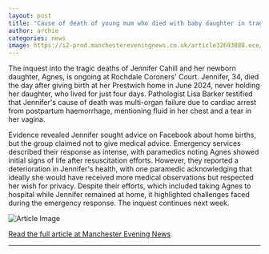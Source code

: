 ```yaml
---
layout: post
title: "Cause of death of young mum who died with baby daughter in tragic home birth heard for first time"
author: archie
categories: news
image: https://i2-prod.manchestereveningnews.co.uk/article32693808.ece/ALTERNATES/s1200/0_MEN_Jen-Cahill-02.jpg
---
```

The inquest into the tragic deaths of Jennifer Cahill and her newborn daughter, Agnes, is ongoing at Rochdale Coroners' Court. Jennifer, 34, died the day after giving birth at her Prestwich home in June 2024, never holding her daughter, who lived for just four days. Pathologist Lisa Barker testified that Jennifer's cause of death was multi-organ failure due to cardiac arrest from postpartum haemorrhage, mentioning fluid in her chest and a tear in her vagina.

Evidence revealed Jennifer sought advice on Facebook about home births, but the group claimed not to give medical advice. Emergency services described their response as intense, with paramedics noting Agnes showed initial signs of life after resuscitation efforts. However, they reported a deterioration in Jennifer's health, with one paramedic acknowledging that ideally she would have received more medical observations but respected her wish for privacy. Despite their efforts, which included taking Agnes to hospital while Jennifer remained at home, it highlighted challenges faced during the emergency response. The inquest continues next week.

![Article Image](https://i2-prod.manchestereveningnews.co.uk/article32693808.ece/ALTERNATES/s1200/0_MEN_Jen-Cahill-02.jpg)

[Read the full article at Manchester Evening News](https://www.manchestereveningnews.co.uk/news/greater-manchester-news/cause-death-young-mum-who-32700957)

---
